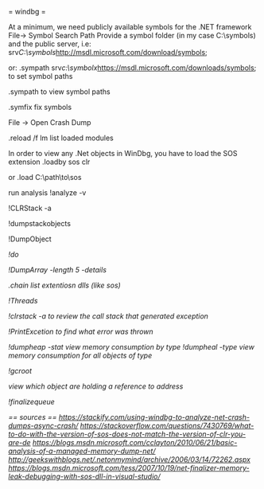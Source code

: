 = windbg =

At a minimum, we need publicly available symbols for the .NET framework
File→ Symbol Search Path
Provide a symbol folder (in my case C:\symbols) and the public server, i.e:
srv*C:\symbols*http://msdl.microsoft.com/download/symbols;

or:
.sympath srv*c:\symbolx*https://msdl.microsoft.com/downloads/symbols;
to set symbol paths

.sympath
to view symbol paths

.symfix
fix symbols

File → Open Crash Dump

.reload /f
lm
list loaded modules

In order to view any .Net objects in WinDbg, you have to load the SOS extension
.loadby sos clr

or .load C:\path\to\sos

run analysis
!analyze -v

!CLRStack -a

!dumpstackobjects

!DumpObject <address>
!do <address>

!DumpArray -length 5 -details <address>

.chain
list extentiosn dlls (like sos)

!Threads

!clrstack -a
to review the call stack that generated exception

!PrintExcetion
to find what error was thrown

!dumpheap -stat
view memory consumption by type
!dumpheal -type <type>
view memory consumption for all objects of type

!gcroot <address>
view which object are holding a reference to address

!finalizequeue

== sources ==
https://stackify.com/using-windbg-to-analyze-net-crash-dumps-async-crash/
https://stackoverflow.com/questions/7430769/what-to-do-with-the-version-of-sos-does-not-match-the-version-of-clr-you-are-de
https://blogs.msdn.microsoft.com/cclayton/2010/06/21/basic-analysis-of-a-managed-memory-dump-net/
http://geekswithblogs.net/.netonmymind/archive/2006/03/14/72262.aspx
https://blogs.msdn.microsoft.com/tess/2007/10/19/net-finalizer-memory-leak-debugging-with-sos-dll-in-visual-studio/
